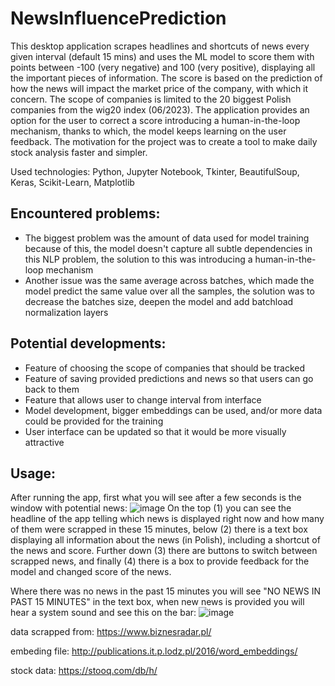 # NewsInfluencePrediction
This desktop application scrapes headlines and shortcuts of news every given interval (default 15 mins) and uses the ML model to score them with points between -100 (very negative) and 100 (very positive), displaying all the important pieces of information. The score is based on the prediction of how the news will impact the market price of the company, with which it concern. The scope of companies is limited to the 20 biggest Polish companies from the wig20 index (06/2023). The application provides an option for the user to correct a score introducing a human-in-the-loop mechanism, thanks to which, the model keeps learning on the user feedback. The motivation for the project was to create a tool to make daily stock analysis faster and simpler.

Used technologies: Python, Jupyter Notebook, Tkinter, BeautifulSoup, Keras, Scikit-Learn, Matplotlib

## Encountered problems:
- The biggest problem was the amount of data used for model training because of this, the model doesn't capture all subtle dependencies in this NLP problem, the solution to this was introducing a human-in-the-loop mechanism
- Another issue was the same average across batches, which made the model predict the same value over all the samples, the solution was to decrease the batches size, deepen the model and add batchload normalization layers

## Potential developments:
- Feature of choosing the scope of companies that should be tracked
- Feature of saving provided predictions and news so that users can go back to them
- Feature that allows user to change interval from interface
- Model development, bigger embeddings can be used, and/or more data could be provided for the training
- User interface can be updated so that it would be more visually attractive

## Usage:
After running the app, first what you will see after a few seconds is the window with potential news:
![image](https://github.com/NGala540/NewsInfluencePrediction/assets/109106650/d1426096-cd41-44e6-b845-c75a9930f36f)
On the top (1) you can see the headline of the app telling which news is displayed right now and how many of them were scrapped in these 15 minutes, below (2) there is a text box displaying all information about the news (in Polish), including a shortcut of the news and score. Further down (3) there are buttons to switch between scrapped news, and finally (4) there is a box to provide feedback for the model and changed score of the news.

Where there was no news in the past 15 minutes you will see "NO NEWS IN PAST 15 MINUTES" in the text box, when new news is provided you will hear a system sound and see this on the bar:
![image](https://github.com/NGala540/NewsInfluencePrediction/assets/109106650/c8250634-4352-4c74-9178-ab293e9d0be7)


data scrapped from: https://www.biznesradar.pl/

embeding file: http://publications.it.p.lodz.pl/2016/word_embeddings/

stock data: https://stooq.com/db/h/

